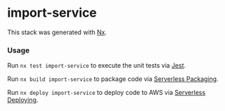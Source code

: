 # import-service

This stack was generated with [Nx](https://nx.dev).

### Usage

Run `nx test import-service` to execute the unit tests via [Jest](https://jestjs.io).

Run `nx build import-service` to package code
via [Serverless Packaging](https://www.serverless.com/framework/docs/providers/aws/guide/packaging).

Run `nx deploy import-service` to deploy code to AWS
via [Serverless Deploying](https://www.serverless.com/framework/docs/providers/aws/guide/deploying).
